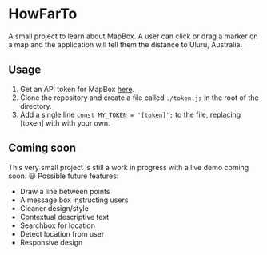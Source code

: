 # HowFarTo
A small project to learn about MapBox. A user can click or drag a marker on a map and the application will tell them the distance to Uluru, Australia.
## Usage
1. Get an API token for MapBox [here](https://docs.mapbox.com/help/tutorials/get-started-tokens-api/).
2. Clone the repository and create a file called `./token.js` in the root of the directory.
3. Add a single line `const MY_TOKEN = '[token]';` to the file, replacing [token] with with your own.
## Coming soon
This very small project is still a work in progress with a live demo coming soon. :smiley:
Possible future features:
- Draw a line between points
- A message box instructing users
- Cleaner design/style
- Contextual descriptive text
- Searchbox for location
- Detect location from user
- Responsive design